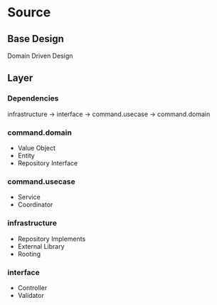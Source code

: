 # Source

## Base Design
Domain Driven Design

## Layer

### Dependencies
infrastructure -> interface -> command.usecase -> command.domain

### command.domain
* Value Object
* Entity
* Repository Interface

### command.usecase
* Service
* Coordinator

### infrastructure
* Repository Implements
* External Library
* Rooting

### interface
* Controller
* Validator
